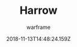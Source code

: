 ---
title: Harrow
seoTitle: Warframe Harrow. Harrow Abilities. Warfame Harrow Builds
description: Punishment is Harrow’s game. He is able to bestow powerful buffs and effects on himself and his allies by killing enemies and absorbing damage.
date: 2018-11-13T14:48:24.159Z
author: warframe
layout: warframes
permalink: /warframes/harrow/
image: /images/frames/harrow.jpg
video_url: Rh9Vveq0UYw
footerImage: /images/frames/harrow.jpg
---